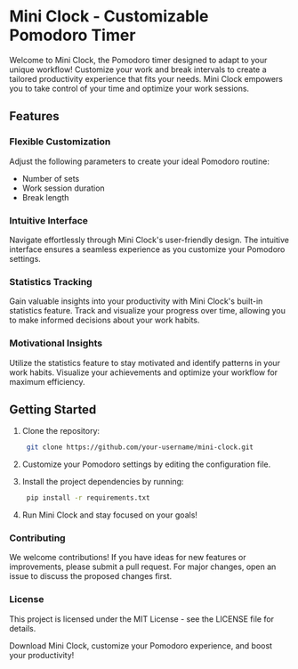 # Mini Clock - Customizable Pomodoro Timer

Welcome to Mini Clock, the Pomodoro timer designed to adapt to your unique workflow! Customize your work and break intervals to create a tailored productivity experience that fits your needs. Mini Clock empowers you to take control of your time and optimize your work sessions.

## Features

### Flexible Customization

Adjust the following parameters to create your ideal Pomodoro routine:

- Number of sets
- Work session duration
- Break length

### Intuitive Interface

Navigate effortlessly through Mini Clock's user-friendly design. The intuitive interface ensures a seamless experience as you customize your Pomodoro settings.

### Statistics Tracking

Gain valuable insights into your productivity with Mini Clock's built-in statistics feature. Track and visualize your progress over time, allowing you to make informed decisions about your work habits.

### Motivational Insights

Utilize the statistics feature to stay motivated and identify patterns in your work habits. Visualize your achievements and optimize your workflow for maximum efficiency.

## Getting Started

1. Clone the repository:

   ```bash
    git clone https://github.com/your-username/mini-clock.git

2. Customize your Pomodoro settings by editing the configuration file.

3. Install the project dependencies by running:

   ```bash
    pip install -r requirements.txt

4. Run Mini Clock and stay focused on your goals!

### Contributing

We welcome contributions! If you have ideas for new features or improvements, please submit a pull request. For major changes, open an issue to discuss the proposed changes first.

### License

This project is licensed under the MIT License - see the LICENSE file for details.

Download Mini Clock, customize your Pomodoro experience, and boost your productivity!
